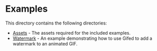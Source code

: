 # Examples

This directory contains the following directories:

- [Assets](https://github.com/SirTony/Gifed/tree/master/Examples/Assets) - The assets required for the included examples.
- [Watermark](https://github.com/SirTony/Gifed/tree/master/Examples/Watermark) - An example demonstrating how to use Gifed to add a watermark to an animated GIF.